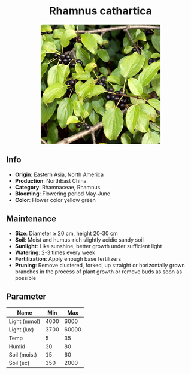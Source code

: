 <h1 align='center'>Rhamnus cathartica</h1>
<p align="center">
    <img 
        align='center'
        width='320'
        src="../images/rhamnus cathartica.png" 
        alt='Rhamnus cathartica' />
</p>

## Info

 - **Origin**: Eastern Asia, North America
 - **Production**: NorthEast China
 - **Category**: Rhamnaceae, Rhamnus
 - **Blooming**: Flowering period May-June
 - **Color**: Flower color yellow green

## Maintenance

 - **Size**: Diameter ≥ 20 cm, height 20-30 cm
 - **Soil**: Moist and humus-rich slightly acidic sandy soil
 - **Sunlight**: Like sunshine, better growth under sufficient light
 - **Watering**: 2-3 times every week
 - **Fertilization**: Apply enough base fertilizers
 - **Pruning**: Remove clustered, forked, up straight or horizontally grown branches in the process of plant growth or remove buds as soon as possible

## Parameter

| Name         | Min  | Max   |
|--------------|------|-------|
| Light (mmol) | 4000 | 6000  |
| Light (lux)  | 3700 | 60000 |
| Temp         | 5    | 35    |
| Humid        | 30   | 80    |
| Soil (moist) | 15   | 60    |
| Soil (ec)    | 350  | 2000  |